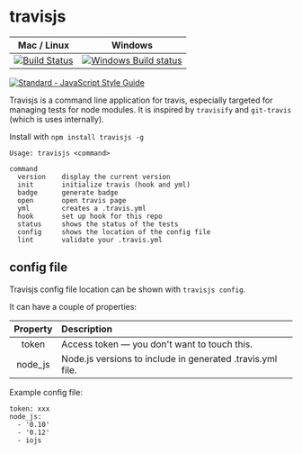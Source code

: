 # travisjs

Mac / Linux | Windows
----------  | ---------
[![Build Status](https://travis-ci.org/finnp/node-travisjs.svg?branch=master)](https://travis-ci.org/finnp/node-travisjs) | [![Windows Build status](http://img.shields.io/appveyor/ci/finnp/node-travisjs.svg)](https://ci.appveyor.com/project/finnp/node-travisjs/branch/master)

[![Standard - JavaScript Style Guide](https://cdn.rawgit.com/feross/standard/master/badge.svg)](https://github.com/feross/standard)

Travisjs is a command line application for travis, especially targeted
for managing tests for  node modules. It is inspired by `travisify` and `git-travis`
(which is uses internally).

Install with `npm install travisjs -g`

```
Usage: travisjs <command>

command
  version    display the current version
  init       initialize travis (hook and yml)
  badge      generate badge
  open       open travis page
  yml        creates a .travis.yml
  hook       set up hook for this repo
  status     shows the status of the tests
  config     shows the location of the config file
  lint       validate your .travis.yml
```

## config file

Travisjs config file location can be shown with `travisjs config`.

It can have a couple of properties:

| Property | Description
| :------: | :----------
| token    | Access token — you don't want to touch this.
| node_js  | Node.js versions to include in generated .travis.yml file.

Example config file:

```
token: xxx
node_js:
  - '0.10'
  - '0.12'
  - iojs
```
